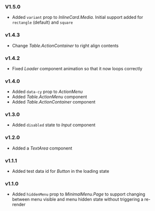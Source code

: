 ### V1.5.0

- Added `variant` prop to _InlineCard.Media_. Initial support added for `rectangle` (default) and `square`

### v1.4.3

- Change _Table.ActionContainer_ to right align contents

### v1.4.2

- Fixed _Loader_ component animation so that it now loops correctly

### v1.4.0

- Added `data-cy` prop to _ActionMenu_
- Added _Table.ActionMenu_ component
- Added _Table.ActionContainer_ component

### v1.3.0

- Added `disabled` state to _Input_ component

### v1.2.0

- Added a _TextArea_ component

### v1.1.1

- Added test data id for _Button_ in the loading state

### v1.1.0

- Added `hiddenMenu` prop to _MinimalMenu.Page_ to support changing between menu visible and menu hidden state without triggering a re-render